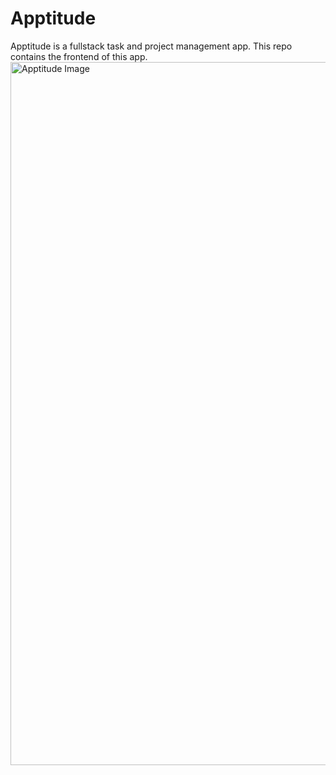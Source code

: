 # Apptitude
Apptitude is a fullstack task and project management app. This repo contains the frontend of this app.
<img width="1125" alt="Apptitude Image" src="https://user-images.githubusercontent.com/44235679/188970766-ebc7f8dc-092c-47c3-b771-9eefe22e4c63.png">
